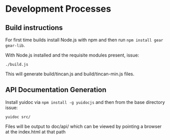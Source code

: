 Development Processes
=====================

Build instructions
------------------

For first time builds install Node.js with npm and then run `npm install gear gear-lib`.

With Node.js installed and the requisite modules present, issue:

    ./build.js

This will generate build/tincan.js and build/tincan-min.js files.

API Documentation Generation
----------------------------

Install yuidoc via `npm install -g yuidocjs` and then from the base directory issue:

    yuidoc src/

Files will be output to doc/api/ which can be viewed by pointing a browser at the index.html at that path

